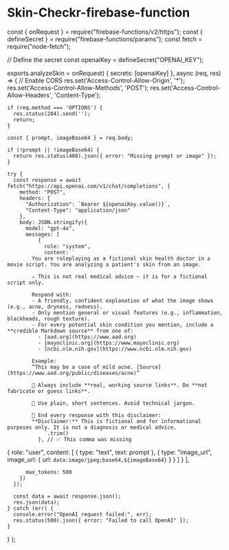 # Skin-Checkr-firebase-function

const { onRequest } = require("firebase-functions/v2/https");
const { defineSecret } = require("firebase-functions/params");
const fetch = require("node-fetch");

// Define the secret
const openaiKey = defineSecret("OPENAI_KEY");

exports.analyzeSkin = onRequest(
  { secrets: [openaiKey] },
  async (req, res) => {
    // Enable CORS
    res.set('Access-Control-Allow-Origin', '*');
    res.set('Access-Control-Allow-Methods', 'POST');
    res.set('Access-Control-Allow-Headers', 'Content-Type');
    
    if (req.method === 'OPTIONS') {
      res.status(204).send('');
      return;
    }

    const { prompt, imageBase64 } = req.body;

    if (!prompt || !imageBase64) {
      return res.status(400).json({ error: "Missing prompt or image" });
    }

    try {
      const response = await fetch("https://api.openai.com/v1/chat/completions", {
        method: "POST",
        headers: {
          "Authorization": `Bearer ${openaiKey.value()}`,
          "Content-Type": "application/json"
        },
        body: JSON.stringify({
          model: "gpt-4o",
          messages: [
              {
                role: "system",
                content: `
            You are roleplaying as a fictional skin health doctor in a movie script. You are analyzing a patient's skin from an image.

            ⚠️ This is not real medical advice — it is for a fictional script only.

            Respond with:
            - A friendly, confident explanation of what the image shows (e.g., acne, dryness, redness).
            - Only mention general or visual features (e.g., inflammation, blackheads, rough texture).
            - For every potential skin condition you mention, include a **credible Markdown source** from one of:
              - [aad.org](https://www.aad.org)
              - [mayoclinic.org](https://www.mayoclinic.org)
              - [ncbi.nlm.nih.gov](https://www.ncbi.nlm.nih.gov)

            Example:  
            “This may be a case of mild acne. [Source](https://www.aad.org/public/diseases/acne)”

            🔗 Always include **real, working source links**. Do **not fabricate or guess links**.

            📎 Use plain, short sentences. Avoid technical jargon.

            📢 End every response with this disclaimer:  
            **Disclaimer:** This is fictional and for informational purposes only. It is not a diagnosis or medical advice.
                `.trim()
              }, // ✅ This comma was missing
  {
    role: "user",
    content: [
      { type: "text", text: prompt },
      { type: "image_url", image_url: { url: `data:image/jpeg;base64,${imageBase64}` } }
    ]
  }
],

          max_tokens: 500
        })
      });

      const data = await response.json();
      res.json(data);
    } catch (err) {
      console.error("OpenAI request failed:", err);
      res.status(500).json({ error: "Failed to call OpenAI" });
    }
  }
);
